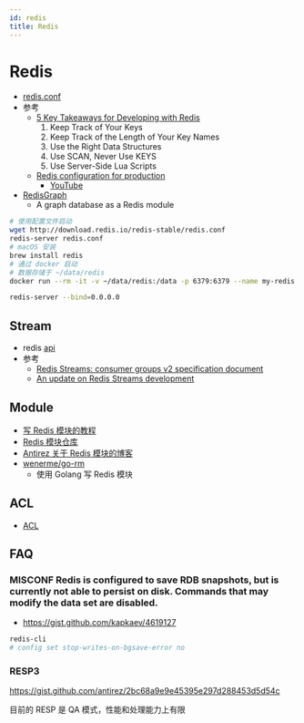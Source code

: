 ```yaml
---
id: redis
title: Redis
---
```


# Redis

- [redis.conf](http://download.redis.io/redis-stable/redis.conf)
- 参考
  - [5 Key Takeaways for Developing with Redis](https://redislabs.com/blog/5-key-takeaways-for-developing-with-redis)
    1. Keep Track of Your Keys
    2. Keep Track of the Length of Your Key Names
    3. Use the Right Data Structures
    4. Use SCAN, Never Use KEYS
    5. Use Server-Side Lua Scripts
  - [Redis configuration for production](https://scaleyourcode.com/blog/article/15)
    - [YouTube](https://www.youtube.com/watch?v=X01gn5a2WQ0)
- [RedisGraph](https://github.com/RedisLabsModules/redis-graph/)
  - A graph database as a Redis module

```bash
# 使用配置文件启动
wget http://download.redis.io/redis-stable/redis.conf
redis-server redis.conf
# macOS 安装
brew install redis
# 通过 docker 启动
# 数据存储于 ~/data/redis
docker run --rm -it -v ~/data/redis:/data -p 6379:6379 --name my-redis redis redis-server --appendonly ye

redis-server --bind=0.0.0.0
```

## Stream

- redis [api](https://gist.github.com/antirez/4e7049ce4fce4aa61bf0cfbc3672e64d)
- 参考
  - [Redis Streams: consumer groups v2 specification document](https://gist.github.com/antirez/68e67f3251d10f026861be2d0fe0d2f4)
  - [An update on Redis Streams development](http://antirez.com/news/116)

## Module

- [写 Redis 模块的教程](https://redislabs.com/blog/writing-redis-modules)
- [Redis 模块仓库](http://redismodules.com/)
- [Antirez 关于 Redis 模块的博客](http://antirez.com/news/106)
- [wenerme/go-rm](https://github.com/wenerme/go-rm)
  - 使用 Golang 写 Redis 模块

## ACL

- [ACL](https://redis.io/topics/acl)

## FAQ

### MISCONF Redis is configured to save RDB snapshots, but is currently not able to persist on disk. Commands that may modify the data set are disabled.

- https://gist.github.com/kapkaev/4619127

```bash
redis-cli
# config set stop-writes-on-bgsave-error no
```

### RESP3

https://gist.github.com/antirez/2bc68a9e9e45395e297d288453d5d54c

目前的 RESP 是 QA 模式，性能和处理能力上有限
